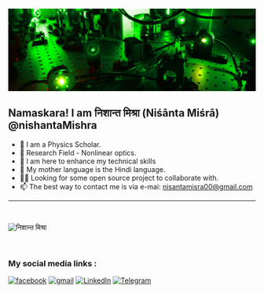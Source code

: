 <!-- ![Header](https://media.giphy.com/media/3o7btOfPKQb7mCLxBu/giphy-downsized.gif) -->
![Header](lno_headerbild.jpg)


## Namaskara! I am निशान्त मिश्रा (Niśānta Miśrā) @nishantaMishra 

- 🔭 I am a Physics Scholar.
- 🔎 Research Field - Nonlinear optics.
- 🌱 I am here to enhance my technical skills
- 👯 My mother language is the Hindi language.
- 🤝🏻 Looking for some open source project to collaborate with.
- 📫 The best way to contact me is via e-mai: nisantamisra00@gmail.com

<hr/>
<br>
<p align="left"> <img src="https://komarev.com/ghpvc/?username=nishantaMishra&label=Profile%20Views&color=0e75b6&style=flat" alt="निशान्त मिश्रा" /> </p>
<br>

### My social media links :
[![facebook](https://img.shields.io/badge/Facebook-1877F2?style=for-the-badge&logo=facebook&logoColor=white)](https://www.facebook.com/profile.php?id=100046365577017)
[![gmail](https://img.shields.io/badge/-GMAIL-D14836?style=for-the-badge&logo=gmail&logoColor=white)](mailto:nisantamisra00@gmail.com)
[![LinkedIn](https://img.shields.io/badge/-LINKEDIN-0077B5?style=for-the-badge&logo=linkedin&logoColor=white)](https://www.linkedin.com/in/%E0%A4%A8%E0%A4%BF%E0%A4%B6%E0%A4%BE%E0%A4%A8%E0%A5%8D%E0%A4%A4-%E0%A4%AE%E0%A4%BF%E0%A4%B6%E0%A5%8D%E0%A4%B0%E0%A4%BE)
[![Telegram](https://img.shields.io/badge/Telegram-2CA5E0?style=for-the-badge&logo=telegram&logoColor=white)](http://t.me/nishanta_mishra)
 <!-- https://dev.to/envoy_/150-badges-for-github-pnk-->


<!---
nishantaMishra/nishantaMishra is a ✨ special ✨ repository.
--->
